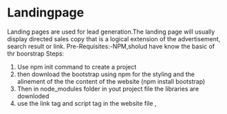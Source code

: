 # Landingpage
Landing pages are used for lead generation.The landing page will usually display directed sales copy that is a logical extension of the advertisement, search result or link.
Pre-Requisites:-NPM,sholud have know the basic of thr boorstrap
Steps:
1) Use npm init command to create a project 
2) then download the bootstrap using npm for the styling and the alinement of the the content of the website (npm install bootstrap)
3) Then in node_modules folder in yout project file the libraries are downloded 
4) use the link tag and script tag in the website file <link> , <script></script> 

